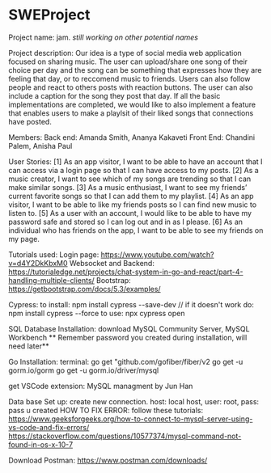 # SWEProject

Project name: jam. 
*still working on other potential names*

Project description: 
 Our idea is a type of social media web application focused on sharing music.  The user can upload/share one song of their choice per day and the song can be something that expresses how they are feeling that day, or to reccomend music to friends. Users can also follow people and react to others posts with reaction buttons.  The user can also include a caption for the song they post that day. If all the basic implementations are completed, we would like to also implement a feature that enables users to make a playlsit of their liked songs that connections have posted. 

Members:
 Back end: Amanda Smith, Ananya Kakaveti
 Front End: Chandini Palem, Anisha Paul

User Stories: 
[1] As an app visitor, I want to be able to have an account that I can access via a login page so that I can have access to my posts.
[2] As a music creator, I want to see which of my songs are trending so that I can make similar songs.
[3] As a music enthusiast, I want to see my friends’ current favorite songs so that I can add them to my playlist. 
[4] As an app visitor, I want to be able to like my friends posts so I can find new music to listen to. 
[5] As a user with an account, I would like to be able to have my password safe and stored so I can log out and in as I please.
[6] As an individual who has friends on the app, I want to be able to see my friends on my page. 

Tutorials used: 
Login page: https://www.youtube.com/watch?v=d4Y2DkKbxM0
Websocket and Backend: https://tutorialedge.net/projects/chat-system-in-go-and-react/part-4-handling-multiple-clients/
Bootstrap: https://getbootstrap.com/docs/5.3/examples/

Cypress: 
to install: npm install cypress --save-dev // if it doesn't work do: npm install cypress --force
to use: npx cypress open


SQL Database Installation: 
download MySQL Community Server, MySQL Workbench ** Remember password you created during installation, will need later**

Go Installation: 
terminal: 
go get "github.com/gofiber/fiber/v2
go get -u gorm.io/gorm
go get -u gorm.io/driver/mysql 

get VSCode extension: MySQL managment by Jun Han

Data base Set up: 
create new connection. host: local host, user: root, pass: pass u created
HOW TO FIX ERROR: 
follow these tutorials: 
https://www.geeksforgeeks.org/how-to-connect-to-mysql-server-using-vs-code-and-fix-errors/
https://stackoverflow.com/questions/10577374/mysql-command-not-found-in-os-x-10-7

Download Postman: https://www.postman.com/downloads/

